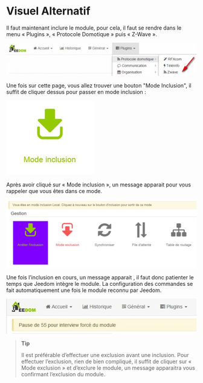 Visuel Alternatif 
=================



Il faut maintenant inclure le module, pour cela, il faut se rendre dans
le menu « Plugins », « Protocole Domotique » puis « Z-Wave ».



![inclusion1](images/plugin/inclusion1.jpg)



Une fois sur cette page, vous allez trouver une bouton "Mode Inclusion",
il suffit de cliquer dessus pour passer en mode inclusion :



![bouton inclusion](images/plugin/bouton_inclusion.jpg)



Après avoir cliqué sur « Mode inclusion », un message apparait pour vous
rappeler que vous êtes dans ce mode.



![inclusion3](images/plugin/inclusion3.jpg)



Une fois l’inclusion en cours, un message apparait , il faut donc
patienter le temps que Jeedom intègre le module. La configuration des
commandes se fait automatiquement une fois le module reconnu par Jeedom.



![inclusion4](images/plugin/inclusion4.jpg)



> **Tip**
>
> Il est préférable d’effectuer une exclusion avant une inclusion. Pour
> effectuer l’exclusion, rien de bien compliqué, il suffit de cliquer
> sur « Mode exclusion » et d’exclure le module, un message apparaitra
> vous confirmant l’exclusion du module.



